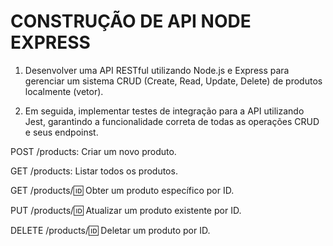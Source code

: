 # CONSTRUÇÃO DE API NODE EXPRESS

1. Desenvolver uma API RESTful utilizando Node.js e Express para gerenciar um sistema CRUD (Create, Read, Update, Delete) de produtos localmente (vetor). 

2. Em seguida, implementar testes de integração para a API utilizando Jest, garantindo a funcionalidade correta de todas as operações CRUD e seus endpoinst.

POST /products: Criar um novo produto.

GET /products: Listar todos os produtos.

GET /products/:id: Obter um produto específico por ID.

PUT /products/:id: Atualizar um produto existente por ID.

DELETE /products/:id: Deletar um produto por ID.